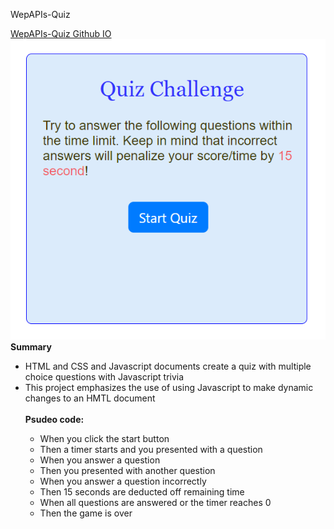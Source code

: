 WepAPIs-Quiz

<a href="https://shadysaleh01.github.io/WepAPIs-Quiz/">WepAPIs-Quiz Github IO</a>
<br>
<img src="image/screen-shot.PNG" width:300px>
<br>
<strong>Summary</strong>
<ul>
  <li>HTML and CSS and Javascript documents create a quiz with multiple choice questions with Javascript trivia</li>
  <li>This project emphasizes the use of using Javascript to make dynamic changes to an HMTL document</li>
</li>
<br>
<strong>Psudeo code:</strong>
<ul>
  <li>When you click the start button</li>
  <li>Then a timer starts and you presented with a question</li>
  <li>When you answer a question</li>
  <li>Then you presented with another question</li>
  <li>When you answer a question incorrectly</li>
  <li>Then 15 seconds are deducted off remaining time</li>
  <li>When all questions are answered or the timer reaches 0</li>
  <li>Then the game is over</li>
</ul>
